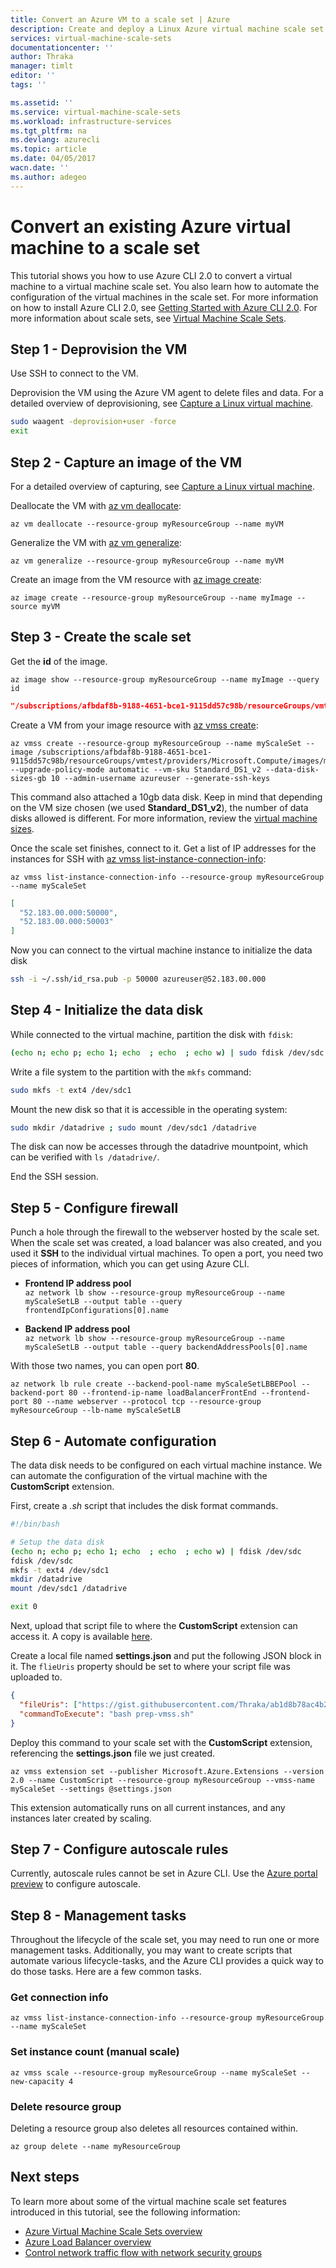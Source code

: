 ```yaml
---
title: Convert an Azure VM to a scale set | Azure
description: Create and deploy a Linux Azure virtual machine scale set with the Azure CLI.
services: virtual-machine-scale-sets
documentationcenter: ''
author: Thraka
manager: timlt
editor: ''
tags: ''

ms.assetid: ''
ms.service: virtual-machine-scale-sets
ms.workload: infrastructure-services
ms.tgt_pltfrm: na
ms.devlang: azurecli
ms.topic: article
ms.date: 04/05/2017
wacn.date: ''
ms.author: adegeo
---
```


# Convert an existing Azure virtual machine to a scale set

This tutorial shows you how to use Azure CLI 2.0 to convert a virtual machine to a virtual machine scale set. You also learn how to automate the configuration of the virtual machines in the scale set. For more information on how to install Azure CLI 2.0, see [Getting Started with Azure CLI 2.0](https://docs.microsoft.com/cli/azure/get-started-with-azure-cli.md). For more information about scale sets, see [Virtual Machine Scale Sets](../../virtual-machine-scale-sets/virtual-machine-scale-sets-overview.md).

## Step 1 - Deprovision the VM

Use SSH to connect to the VM.

Deprovision the VM using the Azure VM agent to delete files and data. For a detailed overview of deprovisioning, see [Capture a Linux virtual machine](capture-image.md).

```bash
sudo waagent -deprovision+user -force
exit
```

## Step 2 - Capture an image of the VM

For a detailed overview of capturing, see [Capture a Linux virtual machine](capture-image.md).

Deallocate the VM with [az vm deallocate](https://docs.microsoft.com/cli/azure/vm#deallocate):

```azurecli
az vm deallocate --resource-group myResourceGroup --name myVM
```

Generalize the VM with [az vm generalize](https://docs.microsoft.com/cli/azure/vm#generalize):

```azurecli
az vm generalize --resource-group myResourceGroup --name myVM
```

Create an image from the VM resource with [az image create](https://docs.microsoft.com/cli/azure/image#create):

```azurecli
az image create --resource-group myResourceGroup --name myImage --source myVM
```

## Step 3 - Create the scale set

Get the **id** of the image.

```azurecli
az image show --resource-group myResourceGroup --name myImage --query id
```

```json
"/subscriptions/afbdaf8b-9188-4651-bce1-9115dd57c98b/resourceGroups/vmtest/providers/Microsoft.Compute/images/myImage"
```

Create a VM from your image resource with [az vmss create](https://docs.microsoft.com/cli/azure/vmss#create):

```azurecli
az vmss create --resource-group myResourceGroup --name myScaleSet --image /subscriptions/afbdaf8b-9188-4651-bce1-9115dd57c98b/resourceGroups/vmtest/providers/Microsoft.Compute/images/myImage --upgrade-policy-mode automatic --vm-sku Standard_DS1_v2 --data-disk-sizes-gb 10 --admin-username azureuser --generate-ssh-keys
```

This command also attached a 10gb data disk. Keep in mind that depending on the VM size chosen (we used **Standard_DS1_v2**), the number of data disks allowed is different. For more information, review the [virtual machine sizes](sizes.md).

Once the scale set finishes, connect to it. Get a list of IP addresses for the instances for SSH with [az vmss list-instance-connection-info](https://docs.microsoft.com/cli/azure/vmss#list-instance-connection-info):

```azurecli
az vmss list-instance-connection-info --resource-group myResourceGroup --name myScaleSet
```

```json
[
  "52.183.00.000:50000",
  "52.183.00.000:50003"
]
```

Now you can connect to the virtual machine instance to initialize the data disk

```bash
ssh -i ~/.ssh/id_rsa.pub -p 50000 azureuser@52.183.00.000
```

## Step 4 - Initialize the data disk

While connected to the virtual machine, partition the disk with `fdisk`:

```bash
(echo n; echo p; echo 1; echo  ; echo  ; echo w) | sudo fdisk /dev/sdc
```

Write a file system to the partition with the `mkfs` command:

```bash
sudo mkfs -t ext4 /dev/sdc1
```

Mount the new disk so that it is accessible in the operating system:

```bash
sudo mkdir /datadrive ; sudo mount /dev/sdc1 /datadrive
```

The disk can now be accesses through the datadrive mountpoint, which can be verified with `ls /datadrive/`.

End the SSH session.

## Step 5 - Configure firewall

Punch a hole through the firewall to the webserver hosted by the scale set. When the scale set was created, a load balancer was also created, and you used it **SSH** to the individual virtual machines. To open a port, you need two pieces of information, which you can get using Azure CLI.

* **Frontend IP address pool**  
`az network lb show --resource-group myResourceGroup --name myScaleSetLB --output table --query frontendIpConfigurations[0].name`

* **Backend IP address pool**  
`az network lb show --resource-group myResourceGroup --name myScaleSetLB --output table --query backendAddressPools[0].name`

With those two names, you can open port **80**.

```azurecli
az network lb rule create --backend-pool-name myScaleSetLBBEPool --backend-port 80 --frontend-ip-name loadBalancerFrontEnd --frontend-port 80 --name webserver --protocol tcp --resource-group myResourceGroup --lb-name myScaleSetLB
```

## Step 6 - Automate configuration

The data disk needs to be configured on each virtual machine instance. We can automate the configuration of the virtual machine with the **CustomScript** extension.

First, create a *.sh* script that includes the disk format commands.

```sh
#!/bin/bash

# Setup the data disk
(echo n; echo p; echo 1; echo  ; echo  ; echo w) | fdisk /dev/sdc
fdisk /dev/sdc
mkfs -t ext4 /dev/sdc1
mkdir /datadrive
mount /dev/sdc1 /datadrive

exit 0
```

Next, upload that script file to where the **CustomScript** extension can access it. A copy is available [here](https://gist.githubusercontent.com/Thraka/ab1d8b78ac4b23722f3d3c1c03ac5df4).

Create a local file named **settings.json** and put the following JSON block in it. The `flieUris` property should be set to where your script file was uploaded to.

```json
{
  "fileUris": ["https://gist.githubusercontent.com/Thraka/ab1d8b78ac4b23722f3d3c1c03ac5df4/raw/3ac6e385010ac675e23ce583ce27b1a752f1b482/prep-vmss.sh"],
  "commandToExecute": "bash prep-vmss.sh" 
}
```

Deploy this command to your scale set with the **CustomScript** extension, referencing the **settings.json** file we just created.

```azurecli
az vmss extension set --publisher Microsoft.Azure.Extensions --version 2.0 --name CustomScript --resource-group myResourceGroup --vmss-name myScaleSet --settings @settings.json
```

This extension automatically runs on all current instances, and any instances later created by scaling.

## Step 7 - Configure autoscale rules

Currently, autoscale rules cannot be set in Azure CLI. Use the [Azure portal preview](https://portal.azure.cn) to configure autoscale.

## Step 8 - Management tasks

Throughout the lifecycle of the scale set, you may need to run one or more management tasks. Additionally, you may want to create scripts that automate various lifecycle-tasks, and the Azure CLI provides a quick way to do those tasks. Here are a few common tasks.

### Get connection info

```azurecli
az vmss list-instance-connection-info --resource-group myResourceGroup --name myScaleSet
```

### Set instance count (manual scale)

```azurecli
az vmss scale --resource-group myResourceGroup --name myScaleSet --new-capacity 4
```

### Delete resource group

Deleting a resource group also deletes all resources contained within.

```azurecli
az group delete --name myResourceGroup
```

## Next steps
To learn more about some of the virtual machine scale set features introduced in this tutorial, see the following information:

- [Azure Virtual Machine Scale Sets overview](../../virtual-machine-scale-sets/virtual-machine-scale-sets-overview.md)
- [Azure Load Balancer overview](../../load-balancer/load-balancer-overview.md)
- [Control network traffic flow with network security groups](../../virtual-network/virtual-networks-nsg.md)